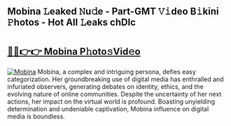 ## Mobina 𝙻eaked 𝙽u𝚍e - Part-GMT 𝚅𝚒deo B𝚒kini 𝙿hotos - Hot All 𝙻eaks chDIc

# <h2><a href="http://ld0e059.urlbe.top/?page=Mobina">🔗🔗👉👉 Mobina P𝚑oto𝚜Vid𝚎o</a></h2>

[![Mobina](https://i.imgur.com/eBuTRDB.gif)](http://ld0e059.urlbe.top/?page=Mobina)
Mobina, a complex and intriguing persona, defies easy categorization. Her groundbreaking use of digital media has enthralled and infuriated observers, generating debates on identity, ethics, and the evolving nature of online communities. Despite the uncertainty of her next actions, her impact on the virtual world is profound. Boasting unyielding determination and undeniable captivation, Mobina influence on digital media is boundless.
